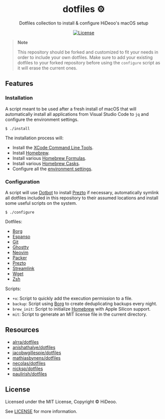 <div align="center">
  <h1>dotfiles ⚙️</h1>
  <p>Dotfiles collection to install & configure HiDeoo's macOS setup</p>
</div>

<div align="center">
  <a href="https://github.com/HiDeoo/dotfiles/blob/main/LICENSE.md">
    <img alt="License" src="https://badgen.net/github/license/HiDeoo/dotfiles" />
  </a>
  <br />
</div>

> **Note**
>
> This repository should be forked and customized to fit your needs in order to include your own dotfiles. Make sure to add your existing dotfiles to your forked repository before using the `configure` script as it will erase the current ones.

## Features

### Installation

A script meant to be used after a fresh install of macOS that will automatically install all applications from Visual Studio Code to `jq` and configure the environment settings.

```shell
$ ./install
```

The installation process will:

- Install the [XCode Command Line Tools](https://developer.apple.com/library/archive/technotes/tn2339/_index.html#//apple_ref/doc/uid/DTS40014588-CH1-WHAT_IS_THE_COMMAND_LINE_TOOLS_PACKAGE_).
- Install [Homebrew](https://brew.sh/).
- Install various [Homebrew Formulas](src/install/formulas.sh).
- Install various [Homebrew Casks](src/install/casks.sh).
- Configure all the [environment settings](src/install/settings.sh).

### Configuration

A script will use [Dotbot](https://github.com/anishathalye/dotbot) to install [Prezto](https://github.com/sorin-ionescu/prezto) if necessary, automatically symlink all dotfiles included in this repository to their assumed locations and install some useful scripts on the system.

```shell
$ ./configure
```

Dotfiles:

- [Borg](https://borgbackup.readthedocs.io/)
- [Espanso](https://github.com/espanso/espanso)
- [Git](https://git-scm.com/docs/git-config)
- [Ghostty](https://ghostty.org/)
- [Neovim](https://neovim.io/doc/user/starting.html#init.lua)
- [Packer](https://github.com/wbthomason/packer.nvim)
- [Prezto](https://github.com/sorin-ionescu/prezto)
- [Streamlink](https://streamlink.github.io/cli/config.html)
- [Wget](https://www.gnu.org/software/wget/manual/html_node/Wgetrc-Commands.html)
- [Zsh](http://zsh.sourceforge.net/Intro/intro_3.html#SEC3)

Scripts:

- `+x`: Script to quickly add the execution permission to a file.
- `backup`: Script using [Borg](https://borgbackup.readthedocs.io/) to create deduplicating backups every night.
- `brew_init`: Script to initialize [Homebrew](https://brew.sh/) with Apple Silicon support.
- `mit`: Script to generate an MIT license file in the current directory.

## Resources

- [alrra/dotfiles](https://github.com/alrra/dotfiles)
- [anishathalye/dotfiles](https://github.com/anishathalye/dotfiles)
- [jacobwgillespie/dotfiles](https://github.com/jacobwgillespie/dotfiles)
- [mathiasbynens/dotfiles](https://github.com/mathiasbynens/dotfiles)
- [necolas/dotfiles](https://github.com/necolas/dotfiles)
- [nicksp/dotfiles](https://github.com/nicksp/dotfiles)
- [paulirish/dotfiles](https://github.com/paulirish/dotfiles)

## License

Licensed under the MIT License, Copyright © HiDeoo.

See [LICENSE](https://github.com/HiDeoo/dotfiles/blob/main/LICENSE) for more information.
